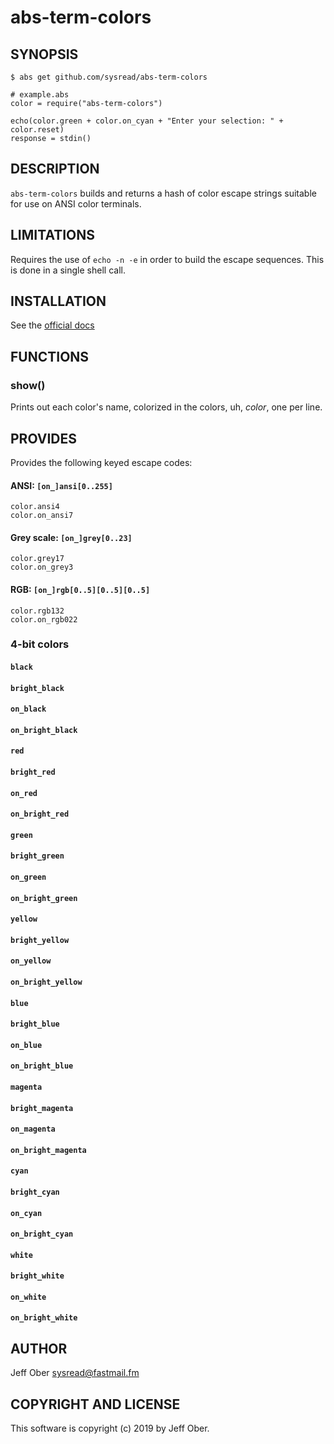 # abs-term-colors

## SYNOPSIS

    $ abs get github.com/sysread/abs-term-colors

    # example.abs
    color = require("abs-term-colors")

    echo(color.green + color.on_cyan + "Enter your selection: " + color.reset)
    response = stdin()

## DESCRIPTION

`abs-term-colors` builds and returns a hash of color escape strings suitable
for use on ANSI color terminals.

## LIMITATIONS

Requires the use of `echo -n -e` in order to build the escape sequences. This
is done in a single shell call.

## INSTALLATION

See the [official docs](https://www.abs-lang.org/misc/3pl)

## FUNCTIONS

### show()

Prints out each color's name, colorized in the colors, uh, _color_, one per
line.

## PROVIDES

Provides the following keyed escape codes:

#### ANSI: `[on_]ansi[0..255]`

    color.ansi4
    color.on_ansi7

#### Grey scale: `[on_]grey[0..23]`

    color.grey17
    color.on_grey3

#### RGB: `[on_]rgb[0..5][0..5][0..5]`

    color.rgb132
    color.on_rgb022

### 4-bit colors

#### `black`
#### `bright_black`
#### `on_black`
#### `on_bright_black`

#### `red`
#### `bright_red`
#### `on_red`
#### `on_bright_red`

#### `green`
#### `bright_green`
#### `on_green`
#### `on_bright_green`

#### `yellow`
#### `bright_yellow`
#### `on_yellow`
#### `on_bright_yellow`

#### `blue`
#### `bright_blue`
#### `on_blue`
#### `on_bright_blue`

#### `magenta`
#### `bright_magenta`
#### `on_magenta`
#### `on_bright_magenta`

#### `cyan`
#### `bright_cyan`
#### `on_cyan`
#### `on_bright_cyan`

#### `white`
#### `bright_white`
#### `on_white`
#### `on_bright_white`

## AUTHOR

Jeff Ober <sysread@fastmail.fm>

## COPYRIGHT AND LICENSE

This software is copyright (c) 2019 by Jeff Ober.
